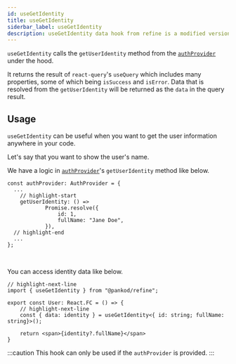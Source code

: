 ```yaml
---
id: useGetIdentity
title: useGetIdentity
siderbar_label: useGetIdentity
description: useGetIdentity data hook from refine is a modified version of react-query's useQuery for retrieving user data
---
```


`useGetIdentity` calls the `getUserIdentity` method from the [`authProvider`](/api-references/providers/auth-provider.md) under the hood.

It returns the result of `react-query`'s `useQuery`  which includes many properties, some of which being `isSuccess` and `isError`. Data that is resolved from the `getUserIdentity` will be returned as the `data` in the query result.

## Usage

`useGetIdentity` can be useful when you want to get the user information anywhere in your code.

Let's say that you want to show the user's name.

We have a logic in [`authProvider`](/api-references/providers/auth-provider.md)'s `getUserIdentity` method like below.

```tsx
const authProvider: AuthProvider = {
  ...
    // highlight-start
    getUserIdentity: () =>
            Promise.resolve({
                id: 1,
                fullName: "Jane Doe",
            }),
  // highlight-end
  ...
};
```
<br/>


You can access identity data like below.

```tsx
// highlight-next-line
import { useGetIdentity } from "@pankod/refine";

export const User: React.FC = () => {
    // highlight-next-line
    const { data: identity } = useGetIdentity<{ id: string; fullName: string}>();

    return <span>{identity?.fullName}</span>
}
```

:::caution
This hook can only be used if the `authProvider` is provided.
:::
